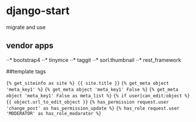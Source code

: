 # django-start

migrate and use

## vendor apps

⋅⋅* bootstrap4
⋅⋅* tinymce
⋅⋅* taggit
⋅⋅* sorl.thumbnail
⋅⋅\* rest_framework

##template tags

`{% get_siteinfo as site %} {{ site.title }}`
`{% get_meta object 'meta_key1' %}`
`{% get_meta object 'meta_key1' False %}`
`{% get_meta object 'meta_key1' False as meta_list %}`
`{% if user|can_edit:object %}`
`{{ object.url_to_edit_object }}`
`{% has_permission request.user 'change_post' as has_permission_update %}`
`{% has_role request.user 'MODERATOR' as has_role_modarator %}`
